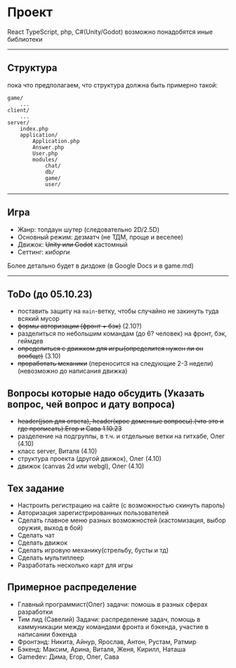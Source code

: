 # Проект

React TypeScript, php, C#(Unity/Godot)
возможно понадобятся иные библиотеки

---

## Структура

пока что предполагаем, что структура должна быть примерно такой:

```
game/
    ...
client/
    ...
server/
    index.php
    application/
        Application.php
        Answer.php
        User.php
        modules/
            chat/
            db/
            game/
            user/
```

---

## Игра

* Жанр: топдаун шутер (следовательно 2D/2.5D)
* Основный режим: дезматч (не ТДМ, проще и веселее)
* Движок: ~~Unity или Godot~~ кастомный
* Сеттинг: *киборги*

Более детально будет в диздоке (в Google Docs и в game.md)

---

## ToDo (до 05.10.23)

* поставить защиту на `main`-ветку, чтобы случайно не закинуть туда всякий мусор
* ~~формы авторизации (фронт + бэк)~~ (2.10?)
* разделиться по небольшим командам (до 6? человек) на фронт, бэк, геймдев
* ~~определиться с движком для игры(определится нужен ли он вообще)~~ (3.10)
* ~~проработать механики~~ (переносится на следующие 2-3 недели) (невозможно до написания движка)

## Вопросы которые надо обсудить (Указать вопрос, чей вопрос и дату вопроса)
* ~~header(json для ответа), header(крос доменные вопросы).(что это и где прописать).Егор и Сава 1.10.23~~
* разделение на подгруппы, в т.ч. и отдельные ветки на гитхабе, Олег (4.10)
* класс server, Виталя (4.10)
* структура проекта (другой движок), Олег (4.10)
* движок (canvas 2d или webgl), Олег (4.10)

## Тех задание
 * Настроить регистрацию на сайте (с возможностью скинуть пароль)
 * Авторизация зарегистрированных пользователей
 * Сделать главное меню разных возможностей (кастомизация, выбор оружия, выход в бой)
 * Сделать чат
 * Сделать движок
 * Сделать игровую механику(стрельбу, бусты и тд)
 * Сделать мультиплеер
 * Разработать несколько карт для игры
 ## Примерное распределение
 * Главный программист(Олег) задачи: помошь в разных сферах разработки
 * Тим лид (Савелий) Задачи: распределение задач, помощь в каммуникации между командами фронта и бэкенда, участие в написании бэкенда 
 * Фронтэнд: Никита, Айнур, Ярослав, Антон, Рустам, Ратмир
 * Бэкенд: Максим, Арина, Виталя, Женя, Кирилл, Наташа
 * Gamedev: Дима, Егор, Олег, Сава

